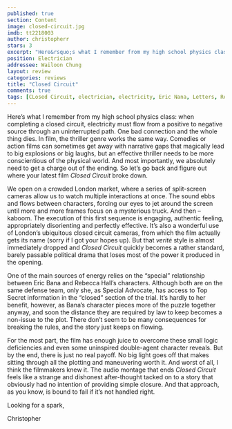 ```yaml
---
published: true
section: Content
image: closed-circuit.jpg
imdb: tt2218003
author: christopherr 
stars: 3
excerpt: "Here&rsquo;s what I remember from my high school physics class: when completing a closed circuit, electricity must flow from a positive to negative source through an uninterrupted path. One bad connection and the whole thing dies. In film, the thriller genre works the same way. Comedies or action films can sometimes get away with narrative gaps that magically lead to big explosions or big laughs, but an effective thriller needs to be more conscientious of the physical world. And most importantly, we absolutely need to get a charge out of the ending. So let&rsquo;s go back and figure out where your latest film <em>Closed Circuit</em> broke down."
position: Electrician
addressee: Wailoon Chung
layout: review
categories: reviews
title: "Closed Circuit"
comments: true
tags: [CLosed Circuit, electrician, electricity, Eric Nana, Letters, Rebecca Hall, spy, thriller]
---
```

<p>Here&rsquo;s what I remember from my high school physics class: when completing a closed circuit, electricity must flow from a positive to negative source through an uninterrupted path. One bad connection and the whole thing dies. In film, the thriller genre works the same way. Comedies or action films can sometimes get away with narrative gaps that magically lead to big explosions or big laughs, but an effective thriller needs to be more conscientious of the physical world. And most importantly, we absolutely need to get a charge out of the ending. So let&rsquo;s go back and figure out where your latest film <em>Closed Circuit</em> broke down.</p>
<p>We open on a crowded London market, where a series of split-screen cameras allow us to watch multiple interactions at once. The sound ebbs and flows between characters, forcing our eyes to jet around the screen until more and more frames focus on a mysterious truck. And then &ndash; kaboom. The execution of this first sequence is engaging, authentic feeling, appropriately disorienting and perfectly effective. It&rsquo;s also a wonderful use of London&rsquo;s ubiquitous closed circuit cameras, from which the film actually gets its name (sorry if I got your hopes up). But that <em>verit&eacute;</em> style is almost immediately dropped and <em>Closed Circuit</em> quickly becomes a rather standard, barely passable political drama that loses most of the power it produced in the opening.</p>
<p>One of the main sources of energy relies on the &ldquo;special&rdquo; relationship between Eric Bana and Rebecca Hall&rsquo;s characters. Although both are on the same defense team, only she, as Special Advocate, has access to Top Secret information in the &ldquo;closed&rdquo; section of the trial. It&rsquo;s hardly to her benefit, however, as Bana&rsquo;s character pieces more of the puzzle together anyway, and soon the distance they are required by law to keep becomes a non-issue to the plot. There don&rsquo;t seem to be many consequences for breaking the rules, and the story just keeps on flowing.</p>
<p>For the most part, the film has enough juice to overcome these small logic deficiencies and even some uninspired double-agent character reveals. But by the end, there is just no real payoff. No big light goes off that makes sitting through all the plotting and maneuvering worth it. And worst of all, I think the filmmakers knew it. The audio montage that ends <em>Closed Circuit</em> feels like a strange and dishonest after-thought tacked on to a story that obviously had no intention of providing simple closure. And that approach, as you know, is bound to fail if it&rsquo;s not handled right.</p>
<p>Looking for a spark,</p>
<p>Christopher</p>
